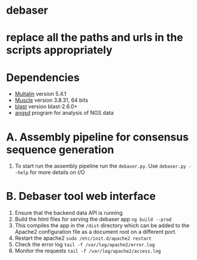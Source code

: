 # debaser
# replace all the paths and urls in the scripts appropriately 
# Dependencies
- [Multalin](http://multalin.toulouse.inra.fr/multalin/) version 5.4.1
- [Muscle](https://www.drive5.com/muscle/) version 3.8.31, 64 bits
- [blast](https://blast.ncbi.nlm.nih.gov/Blast.cgi?CMD=Web&PAGE_TYPE=BlastDocs&DOC_TYPE=Download) version blast-2.6.0+
- [angsd](https://github.com/ANGSD/angsd) program for analysis of NGS data

# A. Assembly pipeline for consensus sequence generation
1. To start run the assembly pipeline run the ```debaser.py```. Use ```debaser.py --help``` for more details on I/O

# B. Debaser tool web interface
1. Ensure that the backend data API is running
2. Build the html files for serving the debaser app ```ng build --prod```
3. This compiles the app in the ```/dist``` directory which can be added to the Apache2 configuration file as a document root on a different port.
4. Restart the apache2 ```sudo /etc/init.d/apache2 restart```
5. Check the error log ```tail -f /var/log/apache2/error.log```
6. Monitor the requests ```tail -f /var/log/apache2/access.log```
